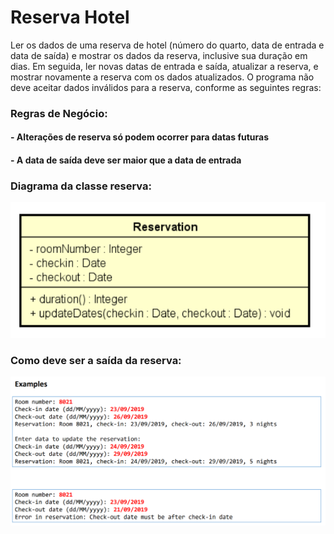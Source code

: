# Reserva Hotel

<p> Ler os dados de uma reserva de hotel (número do quarto, data
de entrada e data de saída) e mostrar os dados da reserva, inclusive sua duração em
dias. Em seguida, ler novas datas de entrada e saída, atualizar a reserva, e mostrar
novamente a reserva com os dados atualizados. O programa não deve aceitar dados
inválidos para a reserva, conforme as seguintes regras:
</p>

### Regras de Negócio:
#### - Alterações de reserva só podem ocorrer para datas futuras
#### - A data de saída deve ser maior que a data de entrada

### Diagrama da classe reserva:
<img src="reservation.png">

### Como deve ser a saída da reserva:
<img src="examples.png">